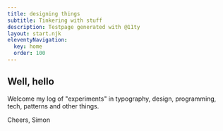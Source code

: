 ```yaml
---
title: designing things
subtitle: Tinkering with stuff
description: Testpage generated with @11ty
layout: start.njk
eleventyNavigation:
  key: home
  order: 100
---
```


## Well, hello
Welcome my log of "experiments" in typography, design, programming, tech, patterns and other things.

Cheers, Simon

